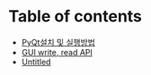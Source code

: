 # Table of contents

* [PyQt설치 및 실행방법](README.md)
* [GUI write, read API](gui-write-read-api.md)
* [Untitled](untitled.md)

